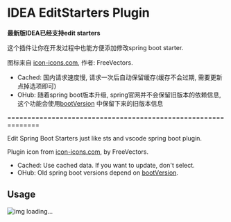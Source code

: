 # IDEA EditStarters Plugin

**最新版IDEA已经支持edit starters**

这个插件让你在开发过程中也能方便添加修改spring boot starter.

图标来自 [icon-icons.com](https://icon-icons.com/icon/feather-pen-graphic-design/52939), 作者: FreeVectors.

* Cached: 国内请求速度慢, 请求一次后自动保留缓存(缓存不会过期, 需要更新点掉选项即可)
* OHub: 随着spring boot版本升级, spring官网并不会保留旧版本的依赖信息, 这个功能会使用[bootVersion](bootVersion)
  中保留下来的旧版本信息


==============================================================

Edit Spring Boot Starters just like sts and vscode spring boot plugin.

Plugin icon from [icon-icons.com](https://icon-icons.com/icon/feather-pen-graphic-design/52939), by FreeVectors.

* Cached: Use cached data. If you want to update, don't select.
* OHub: Old spring boot versions depend on [bootVersion](bootVersion).

## Usage

![img loading...](https://user-images.githubusercontent.com/12962462/51593574-734e2000-1f2d-11e9-88a0-9d43f7877131.gif)

